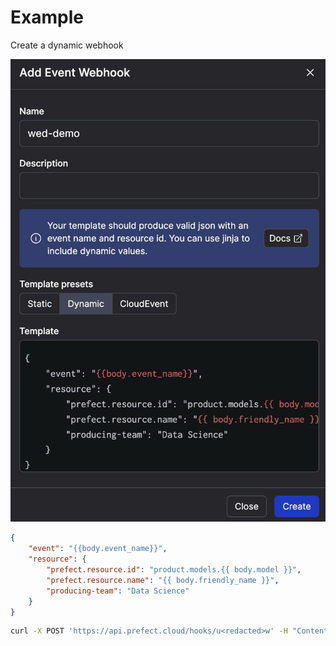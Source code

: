 # Example

Create a dynamic webhook

![alt text](images/create_webhook.png)

```json
{
    "event": "{{body.event_name}}",
    "resource": {
        "prefect.resource.id": "product.models.{{ body.model }}",
        "prefect.resource.name": "{{ body.friendly_name }}",
        "producing-team": "Data Science"
    }
}
```


```bash
curl -X POST 'https://api.prefect.cloud/hooks/u<redacted>w' -H "Content-Type: application/json" -d '{"event_name": "model.refreshed", "model": "regression_v2", "friendly_name": "Updated Regression Model"}'
```

